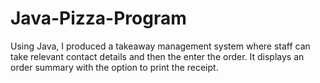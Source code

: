 # Java-Pizza-Program
Using Java, I produced a takeaway management system where staff can take relevant contact details and then the enter the order. It displays an order summary with the option to print the receipt. 
